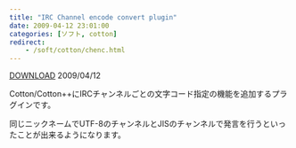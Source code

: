 ```yaml
---
title: "IRC Channel encode convert plugin"
date: 2009-04-12 23:01:00
categories: [ソフト, cotton]
redirect:
    - /soft/cotton/chenc.html
---
```


<div><a href="/files/chenc001.zip">DOWNLOAD</a> 2009/04/12
</div>

Cotton/Cotton++にIRCチャンネルごとの文字コード指定の機能を追加するプラグインです。 

同じニックネームでUTF-8のチャンネルとJISのチャンネルで発言を行うといったことが出来るようになります。
